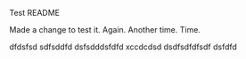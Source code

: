 Test README

Made a change to test it. Again. Another time. Time.

dfdsfsd sdfsddfd
dsfsdddsfdfd
xccdcdsd
dsdfsdfdfsdf
dsfdfd
